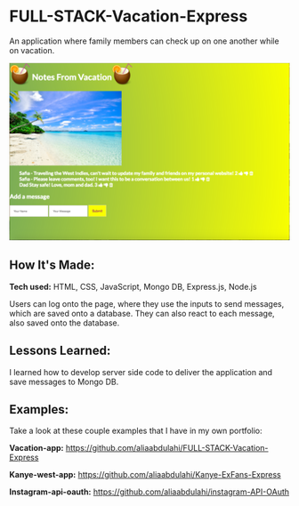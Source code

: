 # FULL-STACK-Vacation-Express
An application where family members can check up on one another while on vacation.

![alt tag](preview.png)

## How It's Made:
**Tech used:** HTML, CSS, JavaScript, Mongo DB, Express.js, Node.js

Users can log onto the page, where they use the inputs to send messages, which are saved onto a database. They can also react to each message, also saved onto the database. 

## Lessons Learned:
I learned how to develop server side code to deliver the application and save messages to Mongo DB.

## Examples:
Take a look at these couple examples that I have in my own portfolio:

**Vacation-app:** https://github.com/aliaabdulahi/FULL-STACK-Vacation-Express

**Kanye-west-app:** https://github.com/aliaabdulahi/Kanye-ExFans-Express

**Instagram-api-oauth:** https://github.com/aliaabdulahi/instagram-API-OAuth
